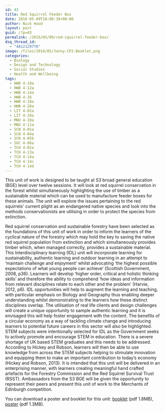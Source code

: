 ```yaml
---
id: 43
title: Red Squirrel Feeder Box
date: 2016-05-09T18:00:38+00:00
author: Nick Hood
layout: post
guid: /?p=43
permalink: /2016/05/09/red-squirrel-feeder-box/
dsq_thread_id:
  - "4812129776"
image: /files/2016/05/Jonny-CP2-Booklet.png
categories:
  - Biology
  - Design and Technology
  - Social Studies
  - Health and Wellbeing
tags:
  - HWB 4-10a
  - HWB 4-12a
  - HWB 4-14a
  - HWB 4-16
  - HWB 4-18a
  - HWB 4-20a
  - LIT 4-02a
  - LIT 4-10a
  - MNU 4-10a
  - MNU 4-11a
  - SCN 4-01a
  - SCN 4-04a
  - SCN 4-05b
  - SOC 4-08a
  - TCH 4-02a
  - TCH 4-13a
  - TCH 4-14a
  - TCH 4-14c
  - TCH 4-14d
---
```

This unit of work is designed to be taught at S3 broad general education (BGE) level over twelve sessions. It will look at red squirrel conservation in the forest whilst simultaneously highlighting the use of timber as a sustainable material which can be used to manufacture feeder boxes for these animals. The unit will explore the issues pertaining to the red squirrels' current plight as an endangered native species and look into the methods conservationists are utilising in order to protect the species from extinction.

Red squirrel conservation and sustainable forestry have been selected as the foundations of this unit of work in order to inform the learners of the cyclical nature of the forestry which may hold the key to saving the native red squirrel population from extinction and which simultaneously provides timber which, when managed correctly, provides a sustainable material. <!--more-->This Interdisciplinary learning (IDL) unit will incorporate learning for sustainability, authentic learning and outdoor learning in an attempt to ‘maintain challenge and enjoyment’ whilst advocating ‘the highest possible expectations of what young people can achieve’ (Scottish Government, 2008, p36). Learners will develop ‘higher order, critical and holistic thinking skills’ and therefore the ability to comprehend ‘how ideas and information from relevant disciplines relate to each other and the problem’ (Harvie, 2012, p6). IDL opportunities will help to augment the learning and teaching, with particular emphasis on Biology and Geography thus enabling deeper understanding whilst demonstrating to the learners how these distinct disciplines overlap. The utilisation of real life clients and design challenges will create a unique opportunity to sample authentic learning and it is envisaged this will help foster engagement with the content. The benefits of a circular economy as a way of tackling climate change and introducing learners to potential future careers in this sector will also be highlighted. STEM subjects were intentionally selected for IDL as the Government seeks to actively promote and encourage STEM in education. There is a severe shortage of UK based STEM graduates and this needs to be addressed. According to Hickey and Robson, learners will then be able to use knowledge from across the STEM subjects helping to stimulate innovation and equipping them to make an important contribution to today’s economy (Hickey and Robson, 2013). It is intended that this unit will be delivered in an enterprising manner, with learners creating meaningful hand crafted artefacts for the Forestry Commission and the Red Squirrel Survival Trust (RSST). Ambassadors from the S3 BGE will be given the opportunity to represent their peers and present this unit of work to the Merchants of Edinburgh competition.

You can download a poster and booklet for this unit: <a href="/files/2016/05/Jonny-CP2-Booklet.pdf">booklet</a> (pdf 1.8MB), <a href="/files/2016/05/Jonny-CP2-Poster.pdf">poster</a> (pdf 1.3MB).
